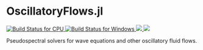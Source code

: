 # OscillatoryFlows.jl

<p align="left">
    <a href="https://travis-ci.com/FourierFlows/OscillatoryFlows.jl">
        <img alt="Build Status for CPU" src="https://img.shields.io/travis/com/FourierFlows/OscillatoryFlows.jl/master?label=CPU&logo=travis&logoColor=white&style=flat-square">
    </a>
    <!-- <a href="https://gitlab.com/JuliaGPU/OscillatoryFlows-jl/commits/master">
      <img alt="Build Status for GPU" src="https://img.shields.io/gitlab/pipeline/JuliaGPU/OscillatoryFlows-jl/master?label=GPU&logo=gitlab&logoColor=white&style=flat-square"> -->
    </a>
    <a href="https://ci.appveyor.com/project/navidcy/oscillatoryflows-jl">
        <img alt="Build Status for Windows" src="https://img.shields.io/appveyor/ci/navidcy/oscillatoryflows-jl/master?label=Window&logo=appveyor&logoColor=white&style=flat-square">
    </a>
    <!-- <a href="https://fourierflows.github.io/OscillatoryFlows.jl/stable/">
        <img src="https://img.shields.io/badge/docs-stable-blue.svg">
    </a> -->
    <a href="https://fourierflows.github.io/OscillatoryFlows.jl/dev/">
        <img src="https://img.shields.io/badge/docs-dev-blue.svg">
    </a>
    <!-- <a href='https://coveralls.io/github/FourierFlows/OscillatoryFlows.jl?branch=master'><img src='https://coveralls.io/repos/github/FourierFlows/OscillatoryFlows.jl/badge.svg?branch=master' alt='Coverage Status' />
    </a> -->
    <a href="https://codecov.io/gh/FourierFlows/OscillatoryFlows.jl">
        <img src="https://codecov.io/gh/FourierFlows/OscillatoryFlows.jl/branch/master/graph/badge.svg" />
    </a>
    <!-- <a href="https://doi.org/10.5281/zenodo.1463809">
        <img src="https://zenodo.org/badge/DOI/10.5281/zenodo.1463809.svg" alt="DOI">
    </a> -->

</p>

Pseudospectral solvers for wave equations and other oscillatory fluid flows.
